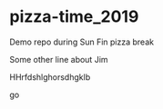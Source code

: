 # pizza-time_2019
Demo repo during Sun Fin pizza break 



Some other line about Jim



HHrfdshlghorsdhgklb

go